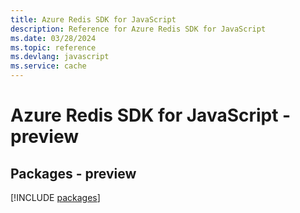 ```yaml
---
title: Azure Redis SDK for JavaScript
description: Reference for Azure Redis SDK for JavaScript
ms.date: 03/28/2024
ms.topic: reference
ms.devlang: javascript
ms.service: cache
---
```

# Azure Redis SDK for JavaScript - preview
## Packages - preview
[!INCLUDE [packages](redis-index.md)]